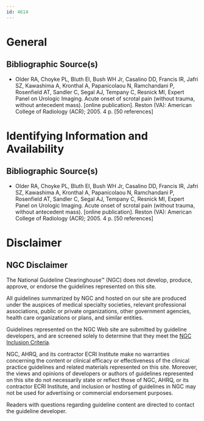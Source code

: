 ```yaml
---
id: 4614
---
```


# General

## Bibliographic Source(s)

- Older RA, Choyke PL, Bluth EI, Bush WH Jr, Casalino DD, Francis IR, Jafri SZ, Kawashima A, Kronthal A, Papanicolaou N, Ramchandani P, Rosenfield AT, Sandler C, Segal AJ, Tempany C, Resnick MI, Expert Panel on Urologic Imaging. Acute onset of scrotal pain (without trauma, without antecedent mass). [online publication]. Reston (VA): American College of Radiology (ACR); 2005. 4 p. [50 references]

# Identifying Information and Availability

## Bibliographic Source(s)

- Older RA, Choyke PL, Bluth EI, Bush WH Jr, Casalino DD, Francis IR, Jafri SZ, Kawashima A, Kronthal A, Papanicolaou N, Ramchandani P, Rosenfield AT, Sandler C, Segal AJ, Tempany C, Resnick MI, Expert Panel on Urologic Imaging. Acute onset of scrotal pain (without trauma, without antecedent mass). [online publication]. Reston (VA): American College of Radiology (ACR); 2005. 4 p. [50 references]

# Disclaimer

## NGC Disclaimer

The National Guideline Clearinghouse™ (NGC) does not develop, produce, approve, or endorse the guidelines represented on this site.

All guidelines summarized by NGC and hosted on our site are produced under the auspices of medical specialty societies, relevant professional associations, public or private organizations, other government agencies, health care organizations or plans, and similar entities.

Guidelines represented on the NGC Web site are submitted by guideline developers, and are screened solely to determine that they meet the [NGC Inclusion Criteria](/help-and-about/summaries/inclusion-criteria).

NGC, AHRQ, and its contractor ECRI Institute make no warranties concerning the content or clinical efficacy or effectiveness of the clinical practice guidelines and related materials represented on this site. Moreover, the views and opinions of developers or authors of guidelines represented on this site do not necessarily state or reflect those of NGC, AHRQ, or its contractor ECRI Institute, and inclusion or hosting of guidelines in NGC may not be used for advertising or commercial endorsement purposes.

Readers with questions regarding guideline content are directed to contact the guideline developer.

